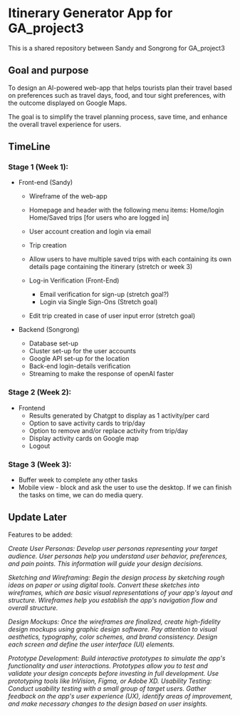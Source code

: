 # Itinerary Generator App for GA_project3
This is a shared repository between Sandy and Songrong for GA_project3


## Goal and purpose
To design an AI-powered web-app that helps tourists plan their travel based on preferences such as travel days, food, and tour sight preferences, with the outcome displayed on Google Maps. 

The goal is to simplify the travel planning process, save time, and enhance the overall travel experience for users.


## TimeLine
### Stage 1 (Week 1): 

- Front-end (Sandy)

  - Wireframe of the web-app
  - Homepage and header with the following menu items:
  Home/login 
  Home/Saved trips [for users who are logged in]
  - User account creation and login via email


  - Trip creation
  - Allow users to have multiple saved trips with each containing its own details page containing the itinerary (stretch or week 3)
  - Log-in Verification (Front-End) 
    - Email verification for sign-up (stretch goal?)
    - Login via Single Sign-Ons (Stretch goal)
  - Edit trip created in case of user input error (stretch goal)

- Backend (Songrong)
  - Database set-up
  - Cluster set-up for the user accounts
  - Google API set-up for the location
  - Back-end login-details verification
  - Streaming to make the response of openAI faster

### Stage 2 (Week 2):

- Frontend
  - Results generated by Chatgpt to display as 1 activity/per card
  - Option to save activity cards to trip/day
  - Option to remove and/or replace activity from trip/day 
  - Display activity cards on Google map
  - Logout


### Stage 3 (Week 3): 
- Buffer week to complete any other tasks
- Mobile view - block and ask the user to use the desktop. If we can finish the tasks on time, we can do media query.


## Update Later
Features to be added: 


_Create User Personas: Develop user personas representing your target audience. User personas help you understand user behavior, preferences, and pain points. This information will guide your design decisions._


_Sketching and Wireframing: Begin the design process by sketching rough ideas on paper or using digital tools. Convert these sketches into wireframes, which are basic visual representations of your app's layout and structure. Wireframes help you establish the app's navigation flow and overall structure._


_Design Mockups: Once the wireframes are finalized, create high-fidelity design mockups using graphic design software. Pay attention to visual aesthetics, typography, color schemes, and brand consistency. Design each screen and define the user interface (UI) elements._


_Prototype Development: Build interactive prototypes to simulate the app's functionality and user interactions. Prototypes allow you to test and validate your design concepts before investing in full development. Use prototyping tools like InVision, Figma, or Adobe XD.
Usability Testing: Conduct usability testing with a small group of target users. Gather feedback on the app's user experience (UX), identify areas of improvement, and make necessary changes to the design based on user insights._

